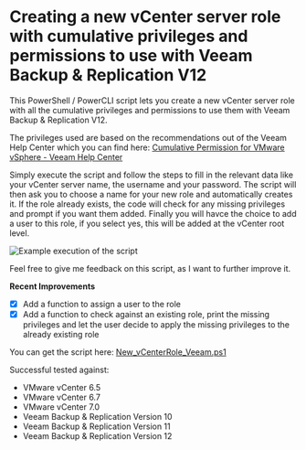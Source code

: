 # Creating a new vCenter server role with cumulative privileges and permissions to use with Veeam Backup & Replication V12

This PowerShell / PowerCLI script lets you create a new vCenter server role with all the cumulative privileges and permissions to use them with Veeam Backup & Replication V12.

The privileges used are based on the recommendations out of the Veeam Help Center which you can find here:
[Cumulative Permission for VMware vSphere - Veeam Help Center](https://helpcenter.veeam.com/docs/backup/permissions/cumulativepermissions.html?ver=120)

Simply execute the script and follow the steps to fill in the relevant data like your vCenter server name, the username and your password. The script will then ask you to choose a name for your new role and automatically creates it. If the role already exists, the code will check for any missing privileges and prompt if you want them added. Finally you will havce the choice to add a user to this role, if you select yes, this will be added at the vCenter root level.

![Example execution of the script](/vCenter-role-for-Veeam-Output.png)

Feel free to give me feedback on this script, as I want to further improve it.

**Recent Improvements**
 - [X] Add a function to assign a user to the role
 - [X] Add a function to check against an existing role, print the missing privileges and let the user decide to apply the missing privileges to the already existing role
 
You can get the script here: [New_vCenterRole_Veeam.ps1](/New_vCenterRole_Veeam.ps1)

Successful tested against: 
- VMware vCenter 6.5
- VMware vCenter 6.7
- VMware vCenter 7.0
- Veeam Backup & Replication Version 10
- Veeam Backup & Replication Version 11
- Veeam Backup & Replication Version 12
